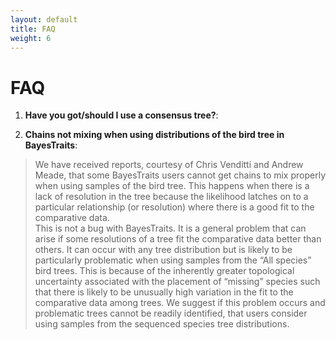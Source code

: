 ```yaml
---
layout: default
title: FAQ
weight: 6
---
```


FAQ
===

1. __Have you got/should I use a consensus tree?__:

2. __Chains not mixing when using distributions of the bird tree in BayesTraits__:

> We have received reports, courtesy of Chris Venditti and Andrew Meade, that some BayesTraits users cannot get chains to mix properly when using samples of the bird tree. This happens when there is a lack of resolution in the tree because the likelihood latches on to a particular relationship (or resolution) where there is a good fit to the comparative data.  
> This is not a bug with BayesTraits. It is a general problem that can arise if some resolutions of a tree fit the comparative data better than others. It can occur with any tree distribution but is likely to be particularly problematic when using samples from the “All species” bird trees. This is because of the inherently greater topological uncertainty associated with the placement of “missing” species such that there is likely to be unusually high variation in the fit to the comparative data among trees. We suggest if this problem occurs and problematic trees cannot be readily identified, that users consider using samples from the sequenced species tree distributions. 

